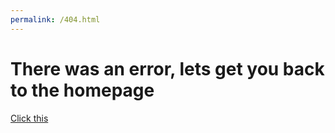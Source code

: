 ```yaml
---
permalink: /404.html
---
```


There was an error, lets get you back to the homepage
=====================================================

[Click this](old/v1`/index.html)
